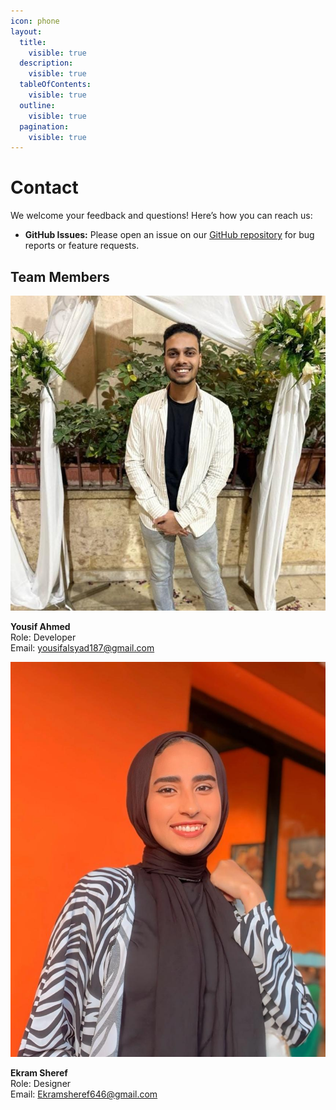 ```yaml
---
icon: phone
layout:
  title:
    visible: true
  description:
    visible: true
  tableOfContents:
    visible: true
  outline:
    visible: true
  pagination:
    visible: true
---
```


# Contact

We welcome your feedback and questions! Here’s how you can reach us:

* **GitHub Issues:** Please open an issue on our [GitHub repository](https://github.com/ZooTa/Department-Specialization-for-Students/issues) for bug reports or feature requests.

## Team Members

![Yousif Ahmed photo](.gitbook/assets/yousif.jpg)

**Yousif Ahmed**\
Role: Developer\
Email: [yousifalsyad187@gmail.com](mailto:yousifalsyad187@gmail.com)

![Ekram Sheref photo](.gitbook/assets/Ekram%20Sheref.jpg)

**Ekram Sheref**\
Role: Designer\
Email: [Ekramsheref646@gmail.com](mailto:Ekramsheref646@gmail.com)
